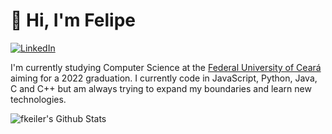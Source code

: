# 👋 Hi, I'm Felipe

[![LinkedIn](https://img.shields.io/badge/linkedin-%230077B5.svg?style=flat&logo=linkedin&logoColor=white)](https://www.linkedin.com/in/felipe-keiler/)

I'm currently studying Computer Science at the [Federal University of Ceará](https://www.ufc.br/) aiming for a 2022 graduation. I currently code in JavaScript, Python, Java, C and C++ but am always trying to expand my boundaries and learn new technologies.

![fkeiler's Github Stats](https://github-readme-stats.vercel.app/api?username=fkeiler&show_icons=true&title_color=01579B)
